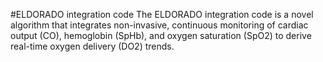 #ELDORADO integration code
The ELDORADO integration code is a novel algorithm that integrates non-invasive, continuous monitoring of cardiac output (CO), hemoglobin (SpHb), and oxygen saturation (SpO2) to derive real-time oxygen delivery (DO2) trends.
